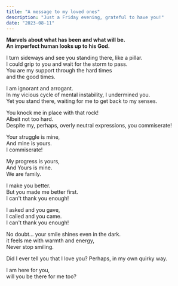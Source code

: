 ```yaml
---
title: "A message to my loved ones"
description: "Just a Friday evening, grateful to have you!"
date: "2023-08-11"
---
```


**Marvels about what has been and what will be.** <br />
**An imperfect human looks up to his God.**

I turn sideways and see you standing there, like a pillar. <br />
I could grip to you and wait for the storm to pass. <br />
You are my support through the hard times <br />
and the good times. <br />

I am ignorant and arrogant. <br />
In my vicious cycle of mental instability, I undermined you. <br />
Yet you stand there, waiting for me to get back to my senses. <br />

You knock me in place with that rock! <br />
Albeit not too hard. <br />
Despite my, perhaps, overly neutral expressions, you commiserate! <br />

Your struggle is mine, <br />
And mine is yours. <br />
I commiserate! <br />

My progress is yours, <br />
And Yours is mine. <br />
We are family. <br />

I make you better. <br />
But you made me better first. <br />
I can't thank you enough! <br />

I asked and you gave, <br />
I called and you came. <br />
I can't thank you enough! <br />

No doubt... your smile shines even in the dark. <br />
it feels me with warmth and energy, <br />
Never stop smiling. <br />

Did I ever tell you that I love you? Perhaps, in my own quirky way. <br />

I am here for you, <br />
will you be there for me too? <br />
